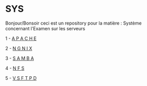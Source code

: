 # SYS
Bonjour/Bonsoir ceci est un repository pour la matière : Système concernant l'Examen sur les serveurs 

1 -  <a href='https://github.com/KennyRandria/SYS/blob/main/A%20P%20A%20C%20H%20E.md'>A P A C H E</a>

2 - <a href='https://github.com/KennyRandria/SYS/blob/main/NGNIX.md'>N G N I X</a>

3 - <a href='https://github.com/KennyRandria/SYS/blob/main/SAMBA.md'>S A M B A</a>

4 - <a href='https://github.com/KennyRandria/SYS/blob/main/NFS.md'>N F S</a>

5 - <a href='https://github.com/KennyRandria/SYS/blob/main/VSFTPD.md'>V S F T P D</a>
